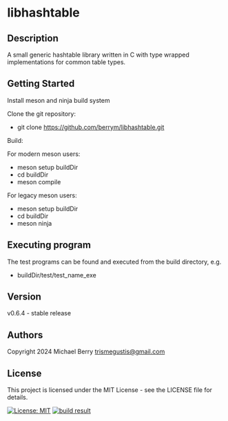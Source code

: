 # libhashtable

## Description

A small generic hashtable library written in C with type wrapped implementations for common table types.

## Getting Started

Install meson and ninja build system

Clone the git repository:

* git clone https://github.com/berrym/libhashtable.git

Build:

For modern meson users:

* meson setup buildDir
* cd buildDir
* meson compile

For legacy meson users:

* meson setup buildDir
* cd buildDir
* meson ninja


## Executing program

The test programs can be found and executed from the build directory, e.g.

* buildDir/test/test_name_exe

## Version

v0.6.4 - stable release

## Authors

Copyright 2024 Michael Berry <trismegustis@gmail.com>

## License

This project is licensed under the MIT License - see the LICENSE file for details.

[![License: MIT](https://img.shields.io/badge/License-MIT-yellow.svg)](https://opensource.org/licenses/MIT)
[![build result](https://build.opensuse.org/projects/home:berrym/packages/libhashtable-devel/badge.svg?type=default)](https://build.opensuse.org/package/show/home:berrym/libhashtable-devel)
